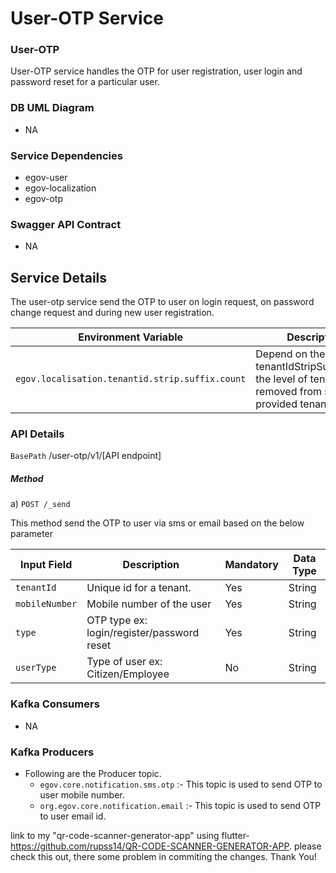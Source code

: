 # User-OTP Service
### User-OTP
User-OTP service handles the OTP for user registration, user login and password reset for a particular user.

### DB UML Diagram

- NA

### Service Dependencies
- egov-user
- egov-localization
- egov-otp

### Swagger API Contract
- NA

## Service Details
The user-otp service send the OTP to user on login request, on password change request and during new user registration.

| Environment Variable                              | Description                                                                                                          |
| ------------------------------------------------- | ---------------------------------------------------------------------------------------------------------------------|
| `egov.localisation.tenantid.strip.suffix.count`   | Depend on the value of tenantIdStripSuffixCount, the level of tenantid is removed from suffix of provided tenantid   |


### API Details

`BasePath` /user-otp/v1/[API endpoint]

##### Method
a) `POST /_send`

This method send the OTP to user via sms or email based on the below parameter

| Input Field                               | Description                                                       | Mandatory  |   Data Type      |
| ----------------------------------------- | ------------------------------------------------------------------| -----------|------------------|
| `tenantId`                                | Unique id for a tenant.                                           | Yes        | String           |
| `mobileNumber`                            | Mobile number of the user                                         | Yes        | String           |
| `type`                                    | OTP type ex: login/register/password reset                        | Yes        | String           |
| `userType`                                | Type of user ex: Citizen/Employee                                 | No         | String           |


### Kafka Consumers

- NA

### Kafka Producers

- Following are the Producer topic.
    - `egov.core.notification.sms.otp` :- This topic is used to send OTP to user mobile number.
    - `org.egov.core.notification.email` :- This topic is used to send OTP to user email id.

link to my "qr-code-scanner-generator-app" using flutter-https://github.com/rupss14/QR-CODE-SCANNER-GENERATOR-APP.
please check this out, there some problem in commiting the changes.
Thank You!